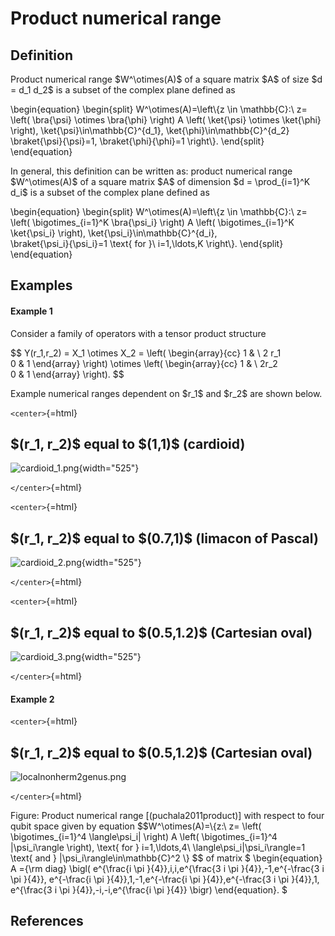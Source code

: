 Product numerical range
=======================

Definition
----------

Product numerical range \$W\^\\otimes(A)\$ of a square matrix \$A\$ of
size \$d = d_1 d_2\$ is a subset of the complex plane defined as

\\begin{equation} \\begin{split} W\^\\otimes(A)=\\left\\{z \\in
\\mathbb{C}:\\ z= \\left( \\bra{\\psi} \\otimes \\bra{\\phi} \\right) A
\\left( \\ket{\\psi} \\otimes \\ket{\\phi} \\right),
\\ket{\\psi}\\in\\mathbb{C}\^{d_1}, \\ket{\\phi}\\in\\mathbb{C}\^{d_2}\
\\braket{\\psi}{\\psi}=1, \\braket{\\phi}{\\phi}=1 \\right\\}.
\\end{split} \\end{equation}

In general, this definition can be written as: product numerical range
\$W\^\\otimes(A)\$ of a square matrix \$A\$ of dimension \$d =
\\prod\_{i=1}\^K d_i\$ is a subset of the complex plane defined as

\\begin{equation} \\begin{split} W\^\\otimes(A)=\\left\\{z \\in
\\mathbb{C}:\\ z= \\left( \\bigotimes\_{i=1}\^K \\bra{\\psi_i} \\right)
A \\left( \\bigotimes\_{i=1}\^K \\ket{\\psi_i} \\right),
\\ket{\\psi_i}\\in\\mathbb{C}\^{d_i},\
\\braket{\\psi_i}{\\psi_i}=1 \\text{ for }\\ i=1,\\ldots,K \\right\\}.
\\end{split} \\end{equation}

Examples
--------

#### Example 1

Consider a family of operators with a tensor product structure

\$\$ Y(r_1,r_2) = X_1 \\otimes X_2 = \\left( \\begin{array}{cc} 1 & \\ 2
r_1\
0 & 1 \\end{array} \\right) \\otimes \\left( \\begin{array}{cc} 1 & \\
2r_2\
0 & 1 \\end{array} \\right). \$\$

Example numerical ranges dependent on \$r_1\$ and \$r_2\$ are shown
below.

`<center>`{=html}

  \$(r_1, r_2)\$ equal to \$(1,1)\$ (cardioid)
  --------------------------------------------------------------------------
  ![cardioid_1.png](/numerical-range/examples/cardioid_1.png){width="525"}

`</center>`{=html}

`<center>`{=html}

  \$(r_1, r_2)\$ equal to \$(0.7,1)\$ (limacon of Pascal)
  --------------------------------------------------------------------------
  ![cardioid_2.png](/numerical-range/examples/cardioid_2.png){width="525"}

`</center>`{=html}

`<center>`{=html}

  \$(r_1, r_2)\$ equal to \$(0.5,1.2)\$ (Cartesian oval)
  --------------------------------------------------------------------------
  ![cardioid_3.png](/numerical-range/examples/cardioid_3.png){width="525"}

`</center>`{=html}

#### Example 2

`<center>`{=html}

  \$(r_1, r_2)\$ equal to \$(0.5,1.2)\$ (Cartesian oval)
  --------------------------------------------------------
  ![localnonherm2genus.png](/localnonherm2genus.png)

`</center>`{=html}

Figure: Product numerical range \[(puchala2011product)\] with respect to
four qubit space given by equation \$\$W\^\\otimes(A)=\\{z:\\ z= \\left(
\\bigotimes\_{i=1}\^4 \\langle\\psi_i\| \\right) A \\left(
\\bigotimes\_{i=1}\^4 \|\\psi_i\\rangle \\right), \\text{ for }
i=1,\\ldots,4\\ \\langle\\psi_i\|\\psi_i\\rangle=1 \\text{ and }
\|\\psi_i\\rangle\\in\\mathbb{C}\^2 \\} \$\$ of matrix \$
\\begin{equation} A ={\\rm diag} \\bigl( e\^{\\frac{i \\pi
}{4}},i,i,e\^{\\frac{3 i \\pi }{4}},-1,e\^{-\\frac{3 i \\pi }{4}},
e\^{-\\frac{i \\pi }{4}},1,-1,e\^{-\\frac{i \\pi }{4}},e\^{-\\frac{3 i
\\pi }{4}},1, e\^{\\frac{3 i \\pi }{4}},-i,-i,e\^{\\frac{i \\pi }{4}}
\\bigr) \\end{equation}. \$

References
----------
